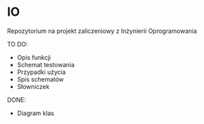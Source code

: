 # IO
Repozytorium na projekt zaliczeniowy z Inżynierii Oprogramowania

TO DO:
- Opis funkcji
- Schemat testowania
- Przypadki użycia
- Spis schematów
- Słowniczek

DONE:
- Diagram klas
